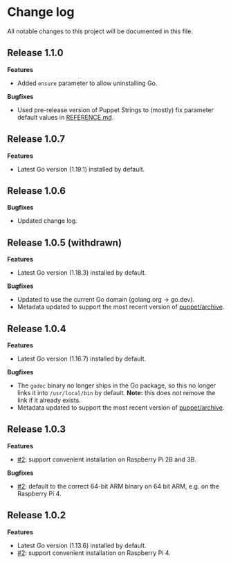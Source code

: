 # Change log

All notable changes to this project will be documented in this file.

## Release 1.1.0

**Features**

* Added `ensure` parameter to allow uninstalling Go.

**Bugfixes**

* Used pre-release version of Puppet Strings to (mostly) fix parameter default
  values in [REFERENCE.md](REFERENCE.md).

## Release 1.0.7

**Features**

* Latest Go version (1.19.1) installed by default.

## Release 1.0.6

**Bugfixes**

* Updated change log.

## Release 1.0.5 (withdrawn)

**Features**

* Latest Go version (1.18.3) installed by default.

**Bugfixes**

* Updated to use the current Go domain (golang.org → go.dev).
* Metadata updated to support the most recent version of
  [puppet/archive](https://forge.puppet.com/modules/puppet/archive).

## Release 1.0.4

**Features**

* Latest Go version (1.16.7) installed by default.

**Bugfixes**

* The `godoc` binary no longer ships in the Go package, so this no longer links
  it into `/usr/local/bin` by default. **Note:** this does not remove the link
  if it already exists.
* Metadata updated to support the most recent version of
  [puppet/archive](https://forge.puppet.com/modules/puppet/archive).

## Release 1.0.3

**Features**

* [#2](https://github.com/danielparks/puppet-golang/issues/2): support
  convenient installation on Raspberry Pi 2B and 3B.

**Bugfixes**

* [#2](https://github.com/danielparks/puppet-golang/issues/2): default to the
  correct 64-bit ARM binary on 64 bit ARM, e.g. on the Raspberry Pi 4.

## Release 1.0.2

**Features**

* Latest Go version (1.13.6) installed by default.
* [#2](https://github.com/danielparks/puppet-golang/issues/2): support
  convenient installation on Raspberry Pi 4.
